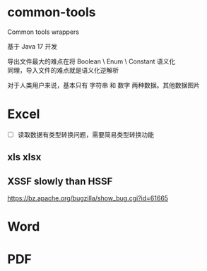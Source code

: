 # common-tools

Common tools wrappers

基于 Java 17 开发

导出文件最大的难点在将 Boolean \ Enum \ Constant 语义化  
同理，导入文件的难点就是语义化逆解析

对于人类用户来说，基本只有 字符串 和 数字 两种数据。其他数据图片

# Excel

- [ ] 读取数据有类型转换问题，需要简易类型转换功能

## xls xlsx

## XSSF slowly than HSSF

https://bz.apache.org/bugzilla/show_bug.cgi?id=61665

# Word

# PDF